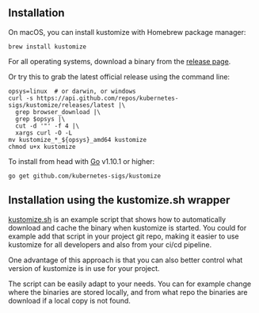 [release page]: https://github.com/kubernetes-sigs/kustomize/releases
[Go]: https://golang.org

## Installation

On macOS, you can install kustomize with Homebrew package
manager:

    brew install kustomize

For all operating systems, download a binary from the
[release page].

Or try this to grab the latest official release
using the command line:

```
opsys=linux  # or darwin, or windows
curl -s https://api.github.com/repos/kubernetes-sigs/kustomize/releases/latest |\
  grep browser_download |\
  grep $opsys |\
  cut -d '"' -f 4 |\
  xargs curl -O -L
mv kustomize_*_${opsys}_amd64 kustomize
chmod u+x kustomize
```

To install from head with [Go] v1.10.1 or higher:

<!-- @installkustomize @test -->
```
go get github.com/kubernetes-sigs/kustomize
```

## Installation using the kustomize.sh wrapper

[kustomize.sh](scripts/kustomize.sh) is an example script that shows how to
automatically download and cache the binary when kustomize is started.
You could for example add that script in your project git repo, making it
easier to use kustomize for all developers and also from your ci/cd pipeline.

One advantage of this approach is that you can also better control what
version of kustomize is in use for your project.

The script can be easily adapt to your needs. You can for example change where the
binaries are stored locally, and from what repo the binaries are download if a
local copy is not found.

